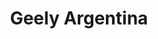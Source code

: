 ---
title: "Geely Argentina"
url: /ciudad-autonoma-de-buenos-aires/geely-argentina/
shop: Autohaus
---